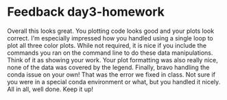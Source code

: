 # Feedback day3-homework

Overall this looks great. You plotting code looks good and your plots look correct. I'm especially impressed how you handled using a single loop to plot all three color plots. While not required, it is nice if you include the commands you ran on the command line to do these data manipulations. Think of it as showing your work. Your plot formatting was also really nice, none of the data was covered by the legend. Finally, bravo handling the conda issue on your own! That was the error we fixed in class. Not sure if you were in a special conda environment or what, but you handled it nicely. All in all, well done. Keep it up!